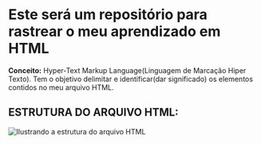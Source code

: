 # Este será um repositório para rastrear o meu aprendizado em HTML

**Conceito:** Hyper-Text Markup Language(Linguagem de Marcação Hiper Texto). Tem o objetivo delimitar e identificar(dar significado) os elementos contidos no meu arquivo HTML.


## ESTRUTURA DO ARQUIVO HTML:

<img src="https://csveda.com/wp-content/uploads/2020/02/HTML_Structure.png" alt="Ilustrando a estrutura do arquivo HTML">